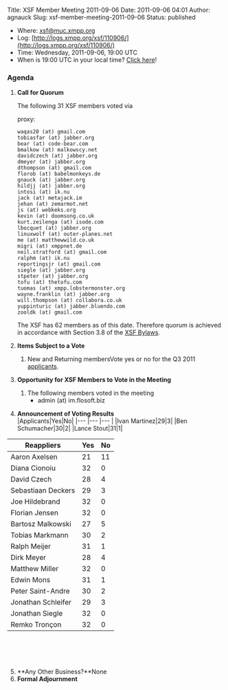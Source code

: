 Title: XSF Member Meeting 2011-09-06
Date: 2011-09-06 04:01
Author: agnauck
Slug: xsf-member-meeting-2011-09-06
Status: published

-   Where: [xsf@muc.xmpp.org](xmpp:xsf@muc.xmpp.org?join)
-   Log:
    [http://logs.xmpp.org/xsf/110906/](http://logs.xmpp.org/xsf/110906/)
-   Time: Wednesday, 2011-09-06, 19:00 UTC
-   When is 19:00 UTC in your local time? [Click
    here](http://www.worldtimeserver.com/)!

### Agenda

1.  **Call for Quorum**

    The following 31 XSF members voted via  
      
    proxy:

        waqas20 (at) gmail.com
        tobiasfar (at) jabber.org
        bear (at) code-bear.com
        bmalkow (at) malkowscy.net
        davidczech (at) jabber.org
        dmeyer (at) jabber.org
        dthompson (at) gmail.com
        florob (at) babelmonkeys.de
        gnauck (at) jabber.org
        hildjj (at) jabber.org
        intosi (at) ik.nu
        jack (at) metajack.im
        jehan (at) zemarmot.net
        js (at) webkeks.org
        kevin (at) doomsong.co.uk
        kurt.zeilenga (at) isode.com
        lbocquet (at) jabber.org
        linuxwolf (at) outer-planes.net
        me (at) matthewwild.co.uk
        migri (at) xmppnet.de
        neil.stratford (at) gmail.com
        ralphm (at) ik.nu
        reportingsjr (at) gmail.com
        siegle (at) jabber.org
        stpeter (at) jabber.org
        tofu (at) thetofu.com
        tuomas (at) xmpp.lobstermonster.org
        wayne.franklin (at) jabber.org
        will.thompson (at) collabora.co.uk
        yuppinturic (at) jabber.bluendo.com
        zooldk (at) gmail.com

    
    The XSF has 62 members as of this date. Therefore quorum is achieved
    in accordance with Section 3.8 of the [XSF
    Bylaws](/about/xsf/bylaws).

2.  **Items Subject to a Vote**
    1.  New and Returning membersVote yes or no for the Q3 2011
        [applicants](http://wiki.xmpp.org/web/Membership_Applications_Q3/2011).

3.  **Opportunity for XSF Members to Vote in the Meeting**
    1.  The following members voted in the meeting
        -   admin (at) im.flosoft.biz

4.  **Announcement of Voting Results**  
|Applicants|Yes|No|
|--- |--- |--- |
|Ivan Martinez|29|3|
|Ben Schumacher|30|2|
|Lance Stout|31|1|

|Reappliers|Yes|No|
|--- |--- |--- |
|Aaron Axelsen|21|11|
|Diana Cionoiu|32|0|
|David Czech|28|4|
|Sebastiaan Deckers|29|3|
|Joe Hildebrand|32|0|
|Florian Jensen|32|0|
|Bartosz Malkowski|27|5|
|Tobias Markmann|30|2|
|Ralph Meijer|31|1|
|Dirk Meyer|28|4|
|Matthew Miller|32|0|
|Edwin Mons|31|1|
|Peter Saint-Andre|30|2|
|Jonathan Schleifer|29|3|
|Jonathan Siegle|32|0|
|Remko Tronçon|32|0|

     

    
     

5.  **Any Other Business?**None
6.  **Formal Adjournment**

